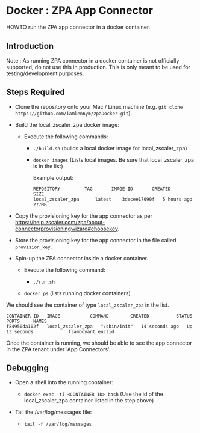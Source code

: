 
# Docker : ZPA App Connector #

HOWTO run the ZPA app connector in a docker container.

## Introduction ##
Note : As running ZPA connector in a docker container is not officially supported, do not use this in production. This is only meant to be used for testing/development purposes.


## Steps Required ##

* Clone the repository onto your Mac / Linux machine (e.g. `git clone https://github.com/iamlennym/zpaDocker.git`).
* Build the local_zscaler_zpa docker image:
    - Execute the following commands:
        - `./build.sh` (builds a local docker image for local_zscaler_zpa)
        - `docker images` (Lists local images. Be sure that local_zscaler_zpa is in the list)


            Example output:
            ```
            REPOSITORY         TAG       IMAGE ID       CREATED       SIZE
            local_zscaler_zpa      latest    3decee17090f   5 hours ago   277MB
            ```

* Copy the provisioning key for the app connector as per https://help.zscaler.com/zpa/about-connectorprovisioningwizard#choosekey.
* Store the provisioning key for the app connector in the file called `provision_key`.

* Spin-up the ZPA connector inside a docker container.
    - Execute the following command:
        - `./run.sh`

    - `docker ps` (lists running docker containers)

We should see the container of type `local_zscaler_zpa` in the list.
```
CONTAINER ID   IMAGE           COMMAND        CREATED          STATUS          PORTS     NAMES
f84950da102f   local_zscaler_zpa   "/sbin/init"   14 seconds ago   Up 13 seconds             flamboyant_euclid

```

Once the container is running, we should be able to see the app connector in the ZPA tenant under 'App Connectors'.

## Debugging ##

* Open a shell into the running container:
    -   `docker exec -ti <CONTAINER ID> bash` (Use the id of the local_zscaler_zpa container listed in the step above)

* Tail the /var/log/messages file:
    -   `tail -f /var/log/messages`
